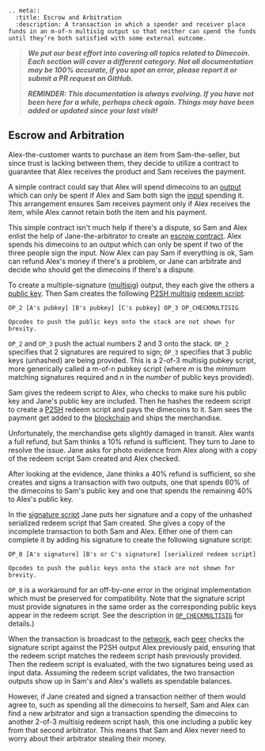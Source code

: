 ```{eval-rst}
.. meta::
  :title: Escrow and Arbitration
  :description: A transaction in which a spender and receiver place funds in an m-of-n multisig output so that neither can spend the funds until they’re both satisfied with some external outcome.
```

> ***We put our best effort into covering all topics related to Dimecoin. Each section will cover a different category. Not all documentation may be 100% accurate, if you spot an error, please report it or submit a PR request on GitHub.***
>
> ***REMINDER: This documentation is always evolving. If you have not been here for a while, perhaps check again. Things may have been added or updated since your last visit!***

## Escrow and Arbitration

Alex-the-customer wants to purchase an item from Sam-the-seller, but since trust is lacking between them, they decide to utilize a contract to guarantee that Alex receives the product and Sam receives the payment.

A simple contract could say that Alex will spend dimecoins to an [output](../resources/glossary.md#output) which can only be spent if Alex and Sam both sign the [input](../resources/glossary.md#input) spending it. This arrangement ensures Sam receives payment only if Alex receives the item, while Alex cannot retain both the item and his payment.

This simple contract isn't much help if there's a dispute, so Sam and Alex enlist the help of Jane-the-arbitrator to create an [escrow contract](../resources/glossary.md#escrow-contract). Alex spends his dimecoins to an output which can only be spent if two of the three people sign the input. Now Alex can pay Sam if everything is ok, Sam can refund Alex's money if there's a problem, or Jane can arbitrate and decide who should get the dimecoins if there's a dispute.

To create a multiple-signature ([multisig](../resources/glossary.md#multisig)) output, they each give the others a [public key](../resources/glossary.md#public-key). Then Sam creates the following [P2SH multisig](../resources/glossary.md#p2sh-multisig) [redeem script](../resources/glossary.md#redeem-script):

```text
OP_2 [A's pubkey] [B's pubkey] [C's pubkey] OP_3 OP_CHECKMULTISIG
```

```{note}
Opcodes to push the public keys onto the stack are not shown for brevity.
```

`OP_2` and `OP_3` push the actual numbers 2 and 3 onto the stack. `OP_2` specifies that 2 signatures are required to sign; `OP_3` specifies that 3 public keys (unhashed) are being provided. This is a 2-of-3 multisig pubkey script, more generically called a m-of-n pubkey script (where *m* is the *minimum* matching signatures required and *n* in the *number* of public keys provided).

Sam gives the redeem script to Alex, who checks to make sure his public key and Jane's public key are included. Then he hashes the redeem script to create a [P2SH](../resources/glossary.md#pay-to-script-hash) redeem script and pays the dimecoins to it. Sam sees the payment get added to the [blockchain](../resources/glossary.md#blockchain) and ships the merchandise.

Unfortunately, the merchandise gets slightly damaged in transit. Alex wants a full refund, but Sam thinks a 10% refund is sufficient. They turn to Jane to resolve the issue. Jane asks for photo evidence from Alex along with a copy of the redeem script Sam created and Alex checked.

After looking at the evidence, Jane thinks a 40% refund is sufficient, so she creates and signs a transaction with two outputs, one that spends 60% of the dimecoins to Sam's public key and one that spends the remaining 40% to Alex's public key.

In the [signature script](../resources/glossary.md#signature-script) Jane puts her signature and a copy of the unhashed serialized redeem script that Sam created.  She gives a copy of the incomplete transaction to both Sam and Alex.  Either one of them can complete it by adding his signature to create the following signature script:

```text
OP_0 [A's signature] [B's or C's signature] [serialized redeem script]
```

```{note}
Opcodes to push the public keys onto the stack are not shown for brevity.
```

 `OP_0` is a workaround for an off-by-one error in the original implementation which must be preserved for compatibility.  Note that the signature script must provide signatures in the same order as the corresponding public keys appear in the redeem script.  See the description in [`OP_CHECKMULTISIG`](../reference/transactions#opcodes.md) for details.)

When the transaction is broadcast to the [network](../resources/glossary.md#network), each [peer](../resources/glossary.md#peer) checks the signature script against the P2SH output Alex previously paid, ensuring that the redeem script matches the redeem script hash previously provided. Then the redeem script is evaluated, with the two signatures being used as input data. Assuming the redeem script validates, the two transaction outputs show up in Sam's and Alex's wallets as spendable balances.

However, if Jane created and signed a transaction neither of them would agree to, such as spending all the dimecoins to herself, Sam and Alex can find a new arbitrator and sign a transaction spending the dimecoins to another 2-of-3 multisig redeem script hash, this one including a public key from that second arbitrator. This means that Sam and Alex never need to worry about their arbitrator stealing their money.

